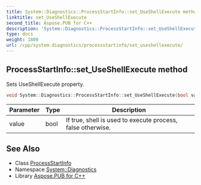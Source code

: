 ```yaml
---
title: System::Diagnostics::ProcessStartInfo::set_UseShellExecute method
linktitle: set_UseShellExecute
second_title: Aspose.PUB for C++
description: 'System::Diagnostics::ProcessStartInfo::set_UseShellExecute method. Sets UseShellExecute property in C++.'
type: docs
weight: 1800
url: /cpp/system.diagnostics/processstartinfo/set_useshellexecute/
---
```

## ProcessStartInfo::set_UseShellExecute method


Sets UseShellExecute property.

```cpp
void System::Diagnostics::ProcessStartInfo::set_UseShellExecute(bool value)
```


| Parameter | Type | Description |
| --- | --- | --- |
| value | bool | If true, shell is used to execute process, false otherwise. |

## See Also

* Class [ProcessStartInfo](../)
* Namespace [System::Diagnostics](../../)
* Library [Aspose.PUB for C++](../../../)
